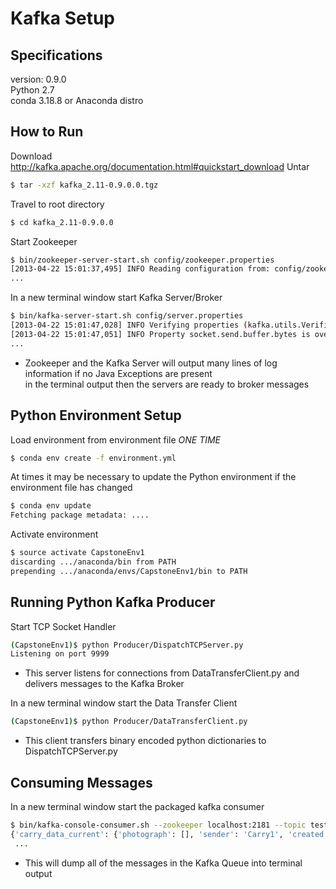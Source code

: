 # Kafka Setup

## Specifications
version: 0.9.0<br>
Python 2.7<br>
conda 3.18.8 or Anaconda distro<br>

## How to Run
Download
http://kafka.apache.org/documentation.html#quickstart_download
Untar
```bash 
$ tar -xzf kafka_2.11-0.9.0.0.tgz
```
Travel to root directory
```bash 
$ cd kafka_2.11-0.9.0.0
```
Start Zookeeper
```bash 
$ bin/zookeeper-server-start.sh config/zookeeper.properties
[2013-04-22 15:01:37,495] INFO Reading configuration from: config/zookeeper.properties (org.apache.zookeeper.server.quorum.QuorumPeerConfig)
...
```
In a new terminal window start Kafka Server/Broker
```bash 
$ bin/kafka-server-start.sh config/server.properties
[2013-04-22 15:01:47,028] INFO Verifying properties (kafka.utils.VerifiableProperties)
[2013-04-22 15:01:47,051] INFO Property socket.send.buffer.bytes is overridden to 1048576 (kafka.utils.VerifiableProperties)
...
```
* Zookeeper and the Kafka Server will output many lines of log information if no Java Exceptions are present <br> in the terminal output then the servers are ready to broker messages

## Python Environment Setup 
Load environment from environment file *ONE TIME*
```bash 
$ conda env create -f environment.yml
```
At times it may be necessary to update the Python environment if the environment file has changed 
```bash 
$ conda env update
Fetching package metadata: ....
```
Activate environment
```bash 
$ source activate CapstoneEnv1
discarding .../anaconda/bin from PATH
prepending .../anaconda/envs/CapstoneEnv1/bin to PATH
```

## Running Python Kafka Producer
Start TCP Socket Handler
```bash 
(CapstoneEnv1)$ python Producer/DispatchTCPServer.py
Listening on port 9999
```
* This server listens for connections from DataTransferClient.py and delivers messages to the Kafka Broker

In a new terminal window start the Data Transfer Client
```bash 
(CapstoneEnv1)$ python Producer/DataTransferClient.py
```
* This client transfers binary encoded python dictionaries to DispatchTCPServer.py

## Consuming Messages
In a new terminal window start the packaged kafka consumer
```bash 
$ bin/kafka-console-consumer.sh --zookeeper localhost:2181 --topic test_topic --from-beginning
{'carry_data_current': {'photograph': [], 'sender': 'Carry1', 'created': '2016-02-22T01:21:44.981065-08:00', 'light_status': {'back_on': True, 'front_on': True}, 'battery_life': 89.96969696969697, 'door_status': {'right_open': False, 'left_open': False}, 'current_location': {'latitude': 37.642724696969694, 'elevation': 0.14848484848484847, 'longitude': -122.41751727272728}, 'speed': 2.0}}
 ...
```
* This will dump all of the messages in the Kafka Queue into terminal output


